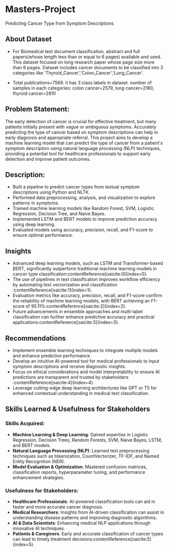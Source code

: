 # Masters-Project
Predicting Cancer Type from Symptom Descriptions

## About Dataset

- For Biomedical text document classification, abstract and full papers(whose length less than or equal to 6 pages) available and used. This dataset focused on long research paper whose page size more than 6 pages. Dataset includes cancer documents to be classified into 3 categories like 'Thyroid_Cancer','Colon_Cancer','Lung_Cancer'.
  
- Total publications=7569. it has 3 class labels in dataset.
number of samples in each categories:
colon cancer=2579, lung cancer=2180, thyroid cancer=2810

## Problem Statement:

The early detection of cancer is crucial for effective treatment, but many patients initially present with vague or ambiguous symptoms. Accurately predicting the type of cancer based on symptom descriptions can help in early diagnosis and appropriate referral. This project aims to develop a machine learning model that can predict the type of cancer from a patient's symptom description using natural language processing (NLP) techniques, providing a potential tool for healthcare professionals to support early detection and improve patient outcomes.

## Description:
- Built a pipeline to predict cancer types from textual symptom descriptions using Python and NLTK.
- Performed data preprocessing, analysis, and visualization to explore patterns in symptoms.
- Trained machine learning models like Random Forest, SVM, Logistic Regression, Decision Tree, and Naive Bayes.
- Implemented LSTM and BERT models to improve prediction accuracy using deep learning.
- Evaluated models using accuracy, precision, recall, and F1-score to ensure optimal performance.

## Insights
- Advanced deep learning models, such as LSTM and Transformer-based BERT, significantly outperform traditional machine learning models in cancer type classification&#8203;:contentReference[oaicite:0]{index=0}.
- The use of pipelines in text classification improves workflow efficiency by automating text vectorization and classification&#8203;:contentReference[oaicite:1]{index=1}.
- Evaluation metrics like accuracy, precision, recall, and F1-score confirm the reliability of machine learning models, with BERT achieving an F1-score of 95.11%&#8203;:contentReference[oaicite:2]{index=2}.
- Future advancements in ensemble approaches and multi-label classification can further enhance predictive accuracy and practical applications&#8203;:contentReference[oaicite:3]{index=3}.

## Recommendations
- Implement ensemble learning techniques to integrate multiple models and enhance predictive performance.
- Develop an intuitive AI-powered tool for medical professionals to input symptom descriptions and receive diagnostic insights.
- Focus on ethical considerations and model interpretability to ensure AI predictions are transparent and trusted by stakeholders&#8203;:contentReference[oaicite:4]{index=4}.
- Leverage cutting-edge deep learning architectures like GPT or T5 for enhanced contextual understanding in medical text classification.

## Skills Learned & Usefulness for Stakeholders
### Skills Acquired:
- **Machine Learning & Deep Learning**: Gained expertise in Logistic Regression, Decision Trees, Random Forests, SVM, Naive Bayes, LSTM, and BERT models.
- **Natural Language Processing (NLP)**: Learned text preprocessing techniques such as tokenization, CountVectorizer, TF-IDF, and Named Entity Recognition (NER).
- **Model Evaluation & Optimization**: Mastered confusion matrices, classification reports, hyperparameter tuning, and performance enhancement strategies.

### Usefulness for Stakeholders:
- **Healthcare Professionals**: AI-powered classification tools can aid in faster and more accurate cancer diagnosis.
- **Medical Researchers**: Insights from AI-driven classification can assist in understanding disease patterns and improving diagnostic algorithms.
- **AI & Data Scientists**: Enhancing medical NLP applications through innovative AI techniques.
- **Patients & Caregivers**: Early and accurate classification of cancer types can lead to timely treatment decisions&#8203;:contentReference[oaicite:5]{index=5}.
